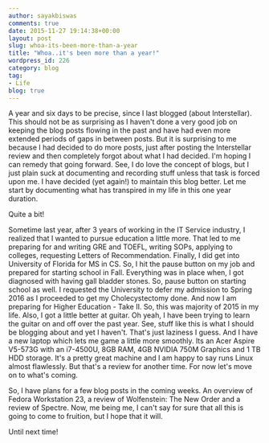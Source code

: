 ```yaml
---
author: sayakbiswas
comments: true
date: 2015-11-27 19:14:38+00:00
layout: post
slug: whoa-its-been-more-than-a-year
title: "Whoa..it's been more than a year!"
wordpress_id: 226
category: blog
tag:
- Life
blog: true
---
```


A year and six days to be precise, since I last blogged (about Interstellar). This should not be as surprising as I haven't done a very good job on keeping the blog posts flowing in the past and have had even more extended periods of gaps in between posts. But it is surprising to me because I had decided to do more posts, just after posting the Interstellar review and then completely forgot about what I had decided. I'm hoping I can remedy that going forward. See, I do love the concept of blogs, but I just plain suck at documenting and recording stuff unless that task is forced upon me. I have decided (yet again!) to maintain this blog better. Let me start by documenting what has transpired in my life in this one year duration.

Quite a bit!

Sometime last year, after 3 years of working in the IT Service industry, I realized that I wanted to pursue education a little more. That led to me preparing for and writing GRE and TOEFL, writing SOPs, applying to colleges, requesting Letters of Recommendation. Finally, I did get into University of Florida for MS in CS. So, I hit the pause button on my job and prepared for starting school in Fall. Everything was in place when, I got diagnosed with having gall bladder stones. So, pause button on starting school as well. I requested the University to defer my admission to Spring 2016 as I proceeded to get my Cholecystectomy done. And now I am preparing for Higher Education - Take II. So, this was majority of 2015 in my life. Also, I got a little better at guitar. Oh yeah, I have been trying to learn the guitar on and off over the past year. See, stuff like this is what I should be blogging about and yet I haven't. That's just laziness I guess. And I have a new laptop which lets me game a little more smoothly. Its an Acer Aspire V5-573G with an i7-4500U, 8GB RAM, 4GB NVIDIA 750M Graphics and 1 TB HDD storage. It's a pretty great machine and I am happy to say runs Linux almost flawlessly. But that's a review for another time. For now let's move on to what's coming.

So, I have plans for a few blog posts in the coming weeks. An overview of Fedora Workstation 23, a review of Wolfenstein: The New Order and a review of Spectre. Now, me being me, I can't say for sure that all this is going to come to fruition, but I hope that it will.

Until next time!
